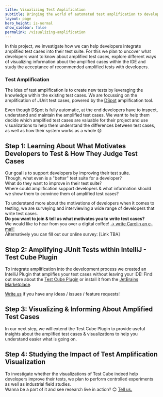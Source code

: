 ```yaml
---
title: Visualizing Test Amplification
subtitle: Bringing the world of automated test amplification to developers
layout: page
hero_height: is-normal
show_sidebar: false
permalink: /visualizing-amplification
---
```


In this project, we investigate how we can help developers integrate amplified test cases into their test suite.
For this we plan to uncover what developers want to know about amplified test cases, explore different ways of visualizing information about the amplified cases within the IDE and study the acceptance of recommended amplified tests with developers.

### Test Amplification
The idea of test amplification is to create new tests by leveraging the knowledge within the existing test cases.
We are focussing on the amplification of JUnit test cases, powered by the [DSpot](https://github.com/STAMP-project/dspot) amplification tool.

Even though DSpot is fully automatic, at the end developers have to inspect, understand and maintain the amplified test cases.
We want to help them decide which amplified test cases are valuable for their project and use visualizations to help them understand the differences between test cases, as well as how their system works as a whole 😄

## Step 1: Learning About What Motivates Developers to Test & How They Judge Test Cases
Our goal is to support developers by improving their test suite.  
Though, what even is a "better" test suite for a developer?  
What do they want to improve in their test suite?  
Where could amplification support developers & what information should we show them to convince them of amplified test cases?  

To understand more about the motivations of developers when it comes to testing, we are surveying and interviewing a wide range of developers that write test cases.  
**Do you want to join & tell us what motivates you to write test cases?**  
We would like to hear from you over a digital coffee! [→ write Carolin an e-mail!](mailto:c.e.brandt@tudelft.nl?subject=[TestShift]%20Testing%20Motivation%20Interview)  
Alternatively you can fill out our online survey: [Link TBA]

## Step 2: Amplifying JUnit Tests within IntelliJ - Test Cube Plugin
To integrate amplification into the development process we created an IntelliJ Plugin that amplifies your test cases without leaving your IDE!
Find out more about the [Test Cube Plugin](https://github.com/TestShiftProject/test-cube) or install it from the [JetBrains Marketplace](https://plugins.jetbrains.com/plugin/14678-test-cube).

[Write us](mailto:c.e.brandt@tudelft.nl?subject=[TestShift]%20Test%20Cube%20Plugin%20Feedback) if you have any ideas / issues / feature requests!

## Step 3: Visualizing & Informing About Amplified Test Cases
In our next step, we will extend the Test Cube Plugin to provide useful insights about the amplified test cases & visualizations to help you understand easier what is going on.

## Step 4: Studying the Impact of Test Amplification Visualization
To investigate whether the visualizations of Test Cube indeed help developers improve their tests, we plan to perform controlled experiments as well as industrial field studies.  
Wanna be a part of it and see research live in action? 😊 [Tell us.](mailto:c.e.brandt@tudelft.nl?subject=[TestShift]%20Joining%20Evaluation%20Studies)
